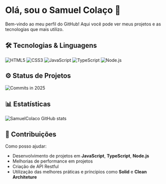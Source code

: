 # Olá, sou o Samuel Colaço 👋

Bem-vindo ao meu perfil do GitHub! Aqui você pode ver meus projetos e as tecnologias que mais utilizo.

## 🛠️ Tecnologias & Linguagens
![HTML5](https://img.shields.io/badge/-HTML5-E34F26?style=flat&logo=html5&logoColor=white)
![CSS3](https://img.shields.io/badge/-CSS3-1572B6?style=flat&logo=css3&logoColor=white)
![JavaScript](https://img.shields.io/badge/-JavaScript-F7DF1E?style=flat&logo=javascript&logoColor=black)
![TypeScript](https://img.shields.io/badge/-TypeScript-3178C6?style=flat&logo=typescript&logoColor=white)
![Node.js](https://img.shields.io/badge/-Node.js-339933?style=flat&logo=node.js&logoColor=white)

## ⚙️ Status de Projetos

![Commits in 2025](https://img.shields.io/github/commit-activity/y/SamuelColaco/SamuelColaco?color=00ff99&logo=github&style=flat)

## 📊 Estatísticas

![SamuelColaco GitHub stats](https://github-readme-stats.vercel.app/api?username=SamuelColaco&show_icons=true&theme=radical)

## 🚀 Contribuições

Como posso ajudar:
- Desenvolvimento de projetos em **JavaScript**, **TypeScript**, **Node.js**
- Melhorias de performance em projetos
- Criação de API Restful
- Utilização das melhores práticas e príncipios como **Solid** e **Clean Architeture**
